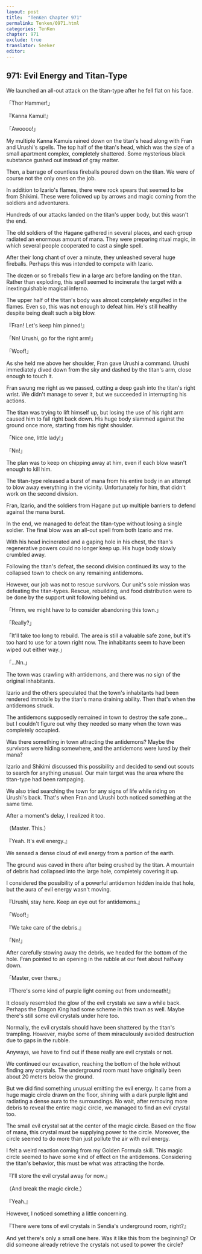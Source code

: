 ```yaml
---
layout: post
title:  "TenKen Chapter 971"
permalink: Tenken/0971.html
categories: TenKen
chapter: 971
exclude: true
translator: Seeker
editor: 
---
```

<h2>971: Evil Energy and Titan-Type</h2>

We launched an all-out attack on the titan-type after he fell flat on his face.

「Thor Hammer!」

『Kanna Kamui!』

「Awoooo!」

My multiple Kanna Kamuis rained down on the titan's head along with Fran and Urushi's spells. The top half of the titan's head, which was the size of a small apartment complex, completely shattered. Some mysterious black substance gushed out instead of gray matter.

Then, a barrage of countless fireballs poured down on the titan. We were of course not the only ones on the job.

In addition to Izario's flames, there were rock spears that seemed to be from Shikimi. These were followed up by arrows and magic coming from the soldiers and adventurers.

Hundreds of our attacks landed on the titan's upper body, but this wasn't the end.

The old soldiers of the Hagane gathered in several places, and each group radiated an enormous amount of mana. They were preparing ritual magic, in which several people cooperated to cast a single spell.

After their long chant of over a minute, they unleashed several huge fireballs. Perhaps this was intended to compete with Izario.

The dozen or so fireballs flew in a large arc before landing on the titan. Rather than exploding, this spell seemed to incinerate the target with a inextinguishable magical inferno.

The upper half of the titan's body was almost completely engulfed in the flames. Even so, this was not enough to defeat him. He's still healthy despite being dealt such a big blow.

『Fran! Let's keep him pinned!』

「Nn! Urushi, go for the right arm!」

「Woof!」

As she held me above her shoulder, Fran gave Urushi a command. Urushi immediately dived down from the sky and dashed by the titan's arm, close enough to touch it.

Fran swung me right as we passed, cutting a deep gash into the titan's right wrist. We didn't manage to sever it, but we succeeded in interrupting his actions.

The titan was trying to lift himself up, but losing the use of his right arm caused him to fall right back down. His huge body slammed against the ground once more, starting from his right shoulder.

「Nice one, little lady!」

「Nn!」

The plan was to keep on chipping away at him, even if each blow wasn't enough to kill him.

The titan-type released a burst of mana from his entire body in an attempt to blow away everything in the vicinity. Unfortunately for him, that didn't work on the second division.

Fran, Izario, and the soldiers from Hagane put up multiple barriers to defend against the mana burst.

In the end, we managed to defeat the titan-type without losing a single soldier. The final blow was an all-out spell from both Izario and me.

With his head incinerated and a gaping hole in his chest, the titan's regenerative powers could no longer keep up. His huge body slowly crumbled away.

Following the titan's defeat, the second division continued its way to the collapsed town to check on any remaining antidemons.

However, our job was not to rescue survivors. Our unit's sole mission was defeating the titan-types. Rescue, rebuilding, and food distribution were to be done by the support unit following behind us.

「Hmm, we might have to to consider abandoning this town.」

「Really?」

「It'll take too long to rebuild. The area is still a valuable safe zone, but it's too hard to use for a town right now. The inhabitants seem to have been wiped out either way.」

「...Nn.」

The town was crawling with antidemons, and there was no sign of the original inhabitants.

Izario and the others speculated that the town's inhabitants had been rendered immobile by the titan's mana draining ability. Then that's when the antidemons struck.

The antidemons supposedly remained in town to destroy the safe zone... but I couldn't figure out why they needed so many when the town was completely occupied.

Was there something in town attracting the antidemons? Maybe the survivors were hiding somewhere, and the antidemons were lured by their mana?

Izario and Shikimi discussed this possibility and decided to send out scouts to search for anything unusual. Our main target was the area where the titan-type had been rampaging.

We also tried searching the town for any signs of life while riding on Urushi's back. That's when Fran and Urushi both noticed something at the same time.

After a moment's delay, I realized it too.

（Master. This.）

『Yeah. It's evil energy.』

We sensed a dense cloud of evil energy from a portion of the earth.

The ground was caved in there after being crushed by the titan. A mountain of debris had collapsed into the large hole, completely covering it up.

I considered the possibility of a powerful antidemon hidden inside that hole, but the aura of evil energy wasn't moving.

『Urushi, stay here. Keep an eye out for antidemons.』

「Woof!」

『We take care of the debris.』

「Nn!」

After carefully stowing away the debris, we headed for the bottom of the hole. Fran pointed to an opening in the rubble at our feet about halfway down.

「Master, over there.」

『There's some kind of purple light coming out from underneath!』

It closely resembled the glow of the evil crystals we saw a while back. Perhaps the Dragon King had some scheme in this town as well. Maybe there's still some evil crystals under here too.

Normally, the evil crystals should have been shattered by the titan's trampling. However, maybe some of them miraculously avoided destruction due to gaps in the rubble.

Anyways, we have to find out if these really are evil crystals or not.

We continued our excavation, reaching the bottom of the hole without finding any crystals. The underground room must have originally been about 20 meters below the ground.

But we did find something unusual emitting the evil energy. It came from a huge magic circle drawn on the floor, shining with a dark purple light and radiating a dense aura to the surroundings. No wait, after removing more debris to reveal the entire magic circle, we managed to find an evil crystal too.

The small evil crystal sat at the center of the magic circle. Based on the flow of mana, this crystal must be supplying power to the circle. Moreover, the circle seemed to do more than just pollute the air with evil energy.

I felt a weird reaction coming from my Golden Formula skill. This magic circle seemed to have some kind of effect on the antidemons. Considering the titan's behavior, this must be what was attracting the horde.

『I'll store the evil crystal away for now.』

（And break the magic circle.）

『Yeah.』

However, I noticed something a little concerning.

『There were tons of evil crystals in Sendia's underground room, right?』

And yet there's only a small one here. Was it like this from the beginning? Or did someone already retrieve the crystals not used to power the circle?


